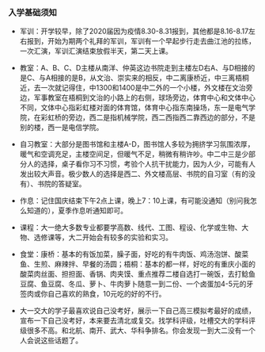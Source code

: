 ### 入学基础须知

- 军训：开学较早，除了2020届因为疫情8.30-8.31报到，其他都是8.16-8.17左右报到，开始为期两个礼拜的军训，军训有一个早起步行走去曲江池的拉练，一次汇演，军训汇演结束放假半天，第二天上课。

- 教室：A、B、C、D主楼从南洋、仲英这边书院走到主楼左D右A、与D相接的是C、与A相接的是B，从文治、崇实来的相反，中二离康桥近，中三离梧桐近，去一次就记得住，中1300和1400是中二外的一个小楼，外文楼在文治旁边，军事教室在梧桐到文治的小路上的右侧，球场旁边，体育中心和文体中心不同，文体中心指彩虹楼对面的体育馆，体育中心指东南操场，东一是电气学院，在彩虹桥的旁边，西二是指机械学院，西二西指西二靠西边的部分，不是别的楼，西一是电信学院。



- 自习教室：大部分是图书馆和主楼A-D，图书馆人多较为拥挤学习氛围浓厚，暖气和空调充足，主楼空间足，但暖气不足，稍微有稍许吵。中二中三是少部分人的选择，桌子看你习不习惯，考验个人抗干扰能力，因为人少，可能有人发出较大声音。极少数人的选择是西二、外文楼高层、书院的自习室（有的没有）、书院的答疑室。



- 作息：记住国庆结束下午2点上课，晚上7：10上课，有可能没通知（别问我怎么知道的），夏季作息听通知即可。



- 课程：大一绝大多数专业都要学高数、线代、工图、程设、化学或生物、大物、选修课等，大二开始会有较多的实验和实习。



- 食堂：康桥：基本的有饭加菜，臊子面，好吃的有牛肉饭、鸡汤泡饼、酸菜鱼、生煎、麻辣拌、早餐的汤圆；梧桐：基本的都一样，好吃的有重庆小面的酸菜肉丝面、担担面、香锅、肉夹馍、重点推荐二楼自选打一碗饭，去打鲶鱼豆腐、鱼豆腐、冬瓜、萝卜、牛肉萝卜随意一到二份、一个卤蛋加4-5元的牙签肉或你自己喜欢的熟食，10元吃的好的不行。



- 大一交大的学子最喜欢说自己没考好，展示一下自己高三模拟考最好的成绩，宣布一下自己没考好，本来要去清北或复交。找学科评级，吐槽交大的学科评级很多不高。和北航、南开、武大、华科争排名。你会发现一到大二没有一个人会说这些话题了。